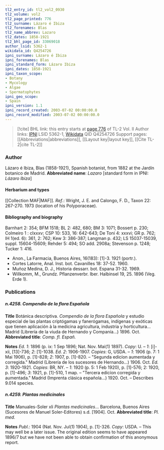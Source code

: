 ```yaml
---
tl2_entry_id: tl2_vol2_0930
tl2_volume: vol2
tl2_page_printed: 776
tl2_surname: Lázaro é Ibiza
tl2_forenames: Blas
tl2_name_abbrev: Lazaro
tl2_dates: 1858-1921
tl2_bhl_page_id: 33069018
author_lsid: 5362-1
wikidata_id: Q4254726
ipni_surname: Lázaro é Ibiza
ipni_forenames: Blas
ipni_standard_form: Lázaro Ibiza
ipni_dates: 1858-1921
ipni_taxon_scope: 
- Botany
- Mycology
- Algae
- Spermatophytes
ipni_geo_scope: 
- Spain
ipni_version: 1.1
ipni_record_created: 2003-07-02 00:00:00.0
ipni_record_modified: 2003-07-02 00:00:00.0
---
```


> [!cite] BHL link: this entry starts at [page 776](https://www.biodiversitylibrary.org/page/33069018) of TL-2 Vol. II
> Author links: [IPNI](https://www.ipni.org/a/5362-1) LSID 5362-1, [Wikidata](https://www.wikidata.org/wiki/Q4254726) QID Q4254726
> Support pages: [[Abbreviations|abbreviations]], [[Layout key|layout key]], [[Cite TL-2|cite TL-2]]

### Author

Lázaro é Ibiza, Blas (1858-1921), Spanish botanist, from 1882 at the Jardín botanico de Madrid. 
**Abbreviated name**: *Lazaro* \[standard form in IPNI: *Lázaro Ibiza*\]

#### Herbarium and types

[[Collection MAF|MAF]].
*Ref*.: Wright, J. E. and Calongo, F. D., Taxon 22: 267-270. 1973 (location of his Polyporaceae).

#### Bibliography and biography

Barnhart 2: 354; BFM 1518; BL 2: 482, 680; BM 3: 1071; Bossert p. 230; Colmeiro 1 : clxxxv; CSP 10: 533, 16: 642-643; De Toni 4: xxxvi; GR p. 762; IH 1(ed. 6): 361, 2: 762; Kew 3: 386-387; Langman p. 432; LS 15037-15039, suppl. 15604-15609; Rehder 5: 494; SO add. 2908a; Stevenson p. 1248; Tucker 1: 416.
- Anon., La Farmacia, Buenos Aires, 16(183): \[1\]-3. 1921 (portr.).
- Cortes Latorre, Anal. Inst. bot. Cavanilles 18: 37-52. 1960.
- Muñoz Medina, D. J., Historia dessarr. bot. Espana 31-32. 1969.
- Willkomm, M., Grundz. Pflanzenverbr. Iber. Halbinsel 19, 25. 1896 (Veg. Erde 1).

### Publications

##### n.4258. Compendio de la flora Española

**Title**
Botánica descriptiva. *Compendio de la flora Española* y estudio especial de las plantas criptógamas y fanerógamas, indígenas y exóticas que tienen aplicación à la medicina agricultura, industria y horticultura... Madrid (Librería de la viuda de Hernando y Companía...) 1896. Oct.
**Abbreviated title**: *Comp. fl. Españ.*

**Notes**
*Ed. 1*: 1896 (p. ix: 1 Sep 1896; Nat. Nov. Mai(1) 1897). *Copy*: U. – *1*: \[i\]-xii, \[13\]-736; *2*: \[1\]-1038.
*Ed. 2*: 1906-1907. *Copies*: G, USDA. – *1*: 1906 (p. 7: 1 Mai 1906), p. \[1\]-828; *2*: 1907, p. \[1\]-820. – "Segunda edicíon aumentada y corregida." Madrid (Librería de los sucesores de Hernando...) 1906. Oct.
*Ed. 3*: 1920-1921. *Copies*: BR, NY. – *1*: 1920 (p. 5: 1 Feb 1920), p. \[1\]-576; 2: 1920, p. \[1\]-496; *3*: 1921, p. \[1\]-510, 1 map. – "Tercera edicíon corregida y aumentada." Madrid (Imprenta clásica española...) 1920. Oct. – Describes 9.014 species.

##### n.4259. Plantas medicinales

**Title**
Manuales-Soler xli *Plantas medicinales*... Barcelona, Buenos Aires (Sucesores de Manuel Soler-Editores) s.d. \[1904\]. Oct.
**Abbreviated title**: *Pl. med.*

**Notes**
*Publ*.: 1904 (Nat. Nov. Jul(1) 1904), p. \[1\]-326. *Copy*: USDA. – This may well be a later issue. The original edition seems to have appeared 1896/7 but we have not been able to obtain confirmation of this anonymous report.

